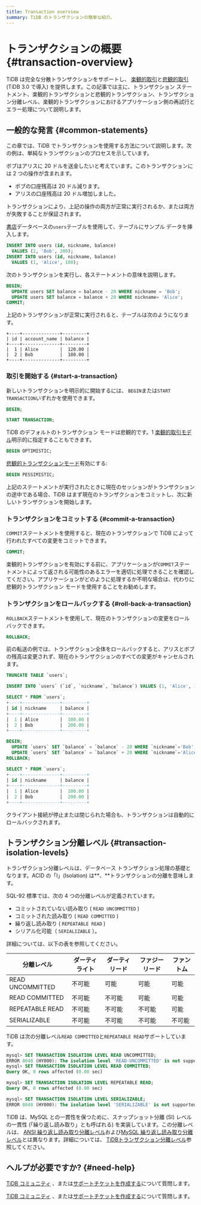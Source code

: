 ```yaml
---
title: Transaction overview
summary: TiDB のトランザクションの簡単な紹介。
---
```


# トランザクションの概要 {#transaction-overview}

TiDB は完全な分散トランザクションをサポートし、 [楽観的取引](/optimistic-transaction.md)と[悲観的取引](/pessimistic-transaction.md) (TiDB 3.0 で導入) を提供します。この記事では主に、トランザクション ステートメント、楽観的トランザクションと悲観的トランザクション、トランザクション分離レベル、楽観的トランザクションにおけるアプリケーション側の再試行とエラー処理について説明します。

## 一般的な発言 {#common-statements}

この章では、TiDB でトランザクションを使用する方法について説明します。次の例は、単純なトランザクションのプロセスを示しています。

ボブはアリスに 20 ドルを送金したいと考えています。このトランザクションには 2 つの操作が含まれます。

-   ボブの口座残高は 20 ドル減ります。
-   アリスの口座残高は 20 ドル増加しました。

トランザクションにより、上記の操作の両方が正常に実行されるか、または両方が失敗することが保証されます。

[書店](/develop/dev-guide-bookshop-schema-design.md)データベースの`users`テーブルを使用して、テーブルにサンプル データを挿入します。

```sql
INSERT INTO users (id, nickname, balance)
  VALUES (2, 'Bob', 200);
INSERT INTO users (id, nickname, balance)
  VALUES (1, 'Alice', 100);
```

次のトランザクションを実行し、各ステートメントの意味を説明します。

```sql
BEGIN;
  UPDATE users SET balance = balance - 20 WHERE nickname = 'Bob';
  UPDATE users SET balance = balance + 20 WHERE nickname= 'Alice';
COMMIT;
```

上記のトランザクションが正常に実行されると、テーブルは次のようになります。

```
+----+--------------+---------+
| id | account_name | balance |
+----+--------------+---------+
|  1 | Alice        |  120.00 |
|  2 | Bob          |  180.00 |
+----+--------------+---------+

```

### 取引を開始する {#start-a-transaction}

新しいトランザクションを明示的に開始するには、 `BEGIN`または`START TRANSACTION`いずれかを使用できます。

```sql
BEGIN;
```

```sql
START TRANSACTION;
```

TiDB のデフォルトのトランザクション モードは悲観的です。1 [楽観的取引モデル](/develop/dev-guide-optimistic-and-pessimistic-transaction.md)明示的に指定することもできます。

```sql
BEGIN OPTIMISTIC;
```

[悲観的トランザクションモード](/develop/dev-guide-optimistic-and-pessimistic-transaction.md)有効にする:

```sql
BEGIN PESSIMISTIC;
```

上記のステートメントが実行されたときに現在のセッションがトランザクションの途中である場合、TiDB はまず現在のトランザクションをコミットし、次に新しいトランザクションを開始します。

### トランザクションをコミットする {#commit-a-transaction}

`COMMIT`ステートメントを使用すると、現在のトランザクションで TiDB によって行われたすべての変更をコミットできます。

```sql
COMMIT;
```

楽観的トランザクションを有効にする前に、アプリケーションが`COMMIT`ステートメントによって返される可能性のあるエラーを適切に処理できることを確認してください。アプリケーションがどのように処理するか不明な場合は、代わりに悲観的トランザクション モードを使用することをお勧めします。

### トランザクションをロールバックする {#roll-back-a-transaction}

`ROLLBACK`ステートメントを使用して、現在のトランザクションの変更をロールバックできます。

```sql
ROLLBACK;
```

前の転送の例では、トランザクション全体をロールバックすると、アリスとボブの残高は変更されず、現在のトランザクションのすべての変更がキャンセルされます。

```sql
TRUNCATE TABLE `users`;

INSERT INTO `users` (`id`, `nickname`, `balance`) VALUES (1, 'Alice', 100), (2, 'Bob', 200);

SELECT * FROM `users`;
+----+--------------+---------+
| id | nickname     | balance |
+----+--------------+---------+
|  1 | Alice        |  100.00 |
|  2 | Bob          |  200.00 |
+----+--------------+---------+

BEGIN;
  UPDATE `users` SET `balance` = `balance` - 20 WHERE `nickname`='Bob';
  UPDATE `users` SET `balance` = `balance` + 20 WHERE `nickname`='Alice';
ROLLBACK;

SELECT * FROM `users`;
+----+--------------+---------+
| id | nickname     | balance |
+----+--------------+---------+
|  1 | Alice        |  100.00 |
|  2 | Bob          |  200.00 |
+----+--------------+---------+
```

クライアント接続が停止または閉じられた場合も、トランザクションは自動的にロールバックされます。

## トランザクション分離レベル {#transaction-isolation-levels}

トランザクション分離レベルは、データベース トランザクション処理の基礎となります。ACID の「I」(Isolation) は**、**トランザクションの分離を意味します。

SQL-92 標準では、次の 4 つの分離レベルが定義されています。

-   コミットされていない読み取り ( `READ UNCOMMITTED` )
-   コミットされた読み取り ( `READ COMMITTED` )
-   繰り返し読み取り ( `REPEATABLE READ` )
-   シリアル化可能（ `SERIALIZABLE` ）。

詳細については、以下の表を参照してください。

| 分離レベル            | ダーティライト | ダーティリード | ファジーリード | ファントム |
| ---------------- | ------- | ------- | ------- | ----- |
| READ UNCOMMITTED | 不可能     | 可能      | 可能      | 可能    |
| READ COMMITTED   | 不可能     | 不可能     | 可能      | 可能    |
| REPEATABLE READ  | 不可能     | 不可能     | 不可能     | 可能    |
| SERIALIZABLE     | 不可能     | 不可能     | 不可能     | 不可能   |

TiDB は次の分離レベル`READ COMMITTED`と`REPEATABLE READ`サポートしています。

```sql
mysql> SET TRANSACTION ISOLATION LEVEL READ UNCOMMITTED;
ERROR 8048 (HY000): The isolation level 'READ-UNCOMMITTED' is not supported. Set tidb_skip_isolation_level_check=1 to skip this error
mysql> SET TRANSACTION ISOLATION LEVEL READ COMMITTED;
Query OK, 0 rows affected (0.00 sec)

mysql> SET TRANSACTION ISOLATION LEVEL REPEATABLE READ;
Query OK, 0 rows affected (0.00 sec)

mysql> SET TRANSACTION ISOLATION LEVEL SERIALIZABLE;
ERROR 8048 (HY000): The isolation level 'SERIALIZABLE' is not supported. Set tidb_skip_isolation_level_check=1 to skip this error
```

TiDB は、MySQL との一貫性を保つために、スナップショット分離 (SI) レベルの一貫性 (「繰り返し読み取り」とも呼ばれる) を実装しています。この分離レベルは、 [ANSI 繰り返し読み取り分離レベル](/transaction-isolation-levels.md#difference-between-tidb-and-ansi-repeatable-read)および[MySQL 繰り返し読み取り分離レベル](/transaction-isolation-levels.md#difference-between-tidb-and-mysql-repeatable-read)とは異なります。詳細については、 [TiDBトランザクション分離レベル](/transaction-isolation-levels.md)参照してください。

## ヘルプが必要ですか? {#need-help}

<CustomContent platform="tidb">

[TiDB コミュニティ](https://ask.pingcap.com/) 、または[サポートチケットを作成する](/support.md)について質問します。

</CustomContent>

<CustomContent platform="tidb-cloud">

[TiDB コミュニティ](https://ask.pingcap.com/) 、または[サポートチケットを作成する](https://support.pingcap.com/)について質問します。

</CustomContent>
